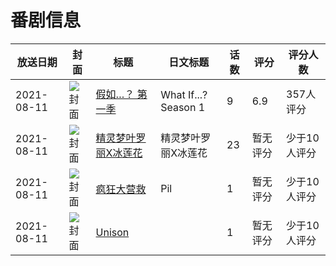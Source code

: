 # 番剧信息

|放送日期|封面|标题|日文标题|话数|评分|评分人数|
|---|---|---|---|---|---|---|
|2021-08-11|![封面](https://lain.bgm.tv/pic/cover/c/53/ea/286963_h83hT.jpg)|[假如…？ 第一季](https://bangumi.tv/subject/286963)|What If...? Season 1|9|6.9|357人评分|
|2021-08-11|![封面](https://lain.bgm.tv/pic/cover/c/7d/f2/350611_Wpll0.jpg)|[精灵梦叶罗丽X冰莲花](https://bangumi.tv/subject/350611)|精灵梦叶罗丽X冰莲花|23|暂无评分|少于10人评分|
|2021-08-11|![封面](https://lain.bgm.tv/pic/cover/c/3d/84/455116_0mzqP.jpg)|[疯狂大营救](https://bangumi.tv/subject/455116)|Pil|1|暂无评分|少于10人评分|
|2021-08-11|![封面](https://lain.bgm.tv/pic/cover/c/de/9d/531783_2JsKv.jpg)|[Unison](https://bangumi.tv/subject/531783)||1|暂无评分|少于10人评分|
